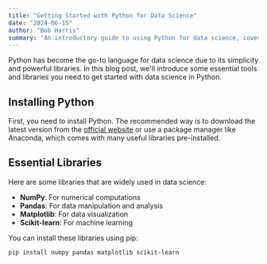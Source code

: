 ```yaml
---
title: "Getting Started with Python for Data Science"
date: "2024-06-15"
author: "Bob Harris"
summary: "An introductory guide to using Python for data science, covering essential libraries and tools."
---
```


Python has become the go-to language for data science due to its simplicity and powerful libraries. In this blog post, we'll introduce some essential tools and libraries you need to get started with data science in Python.

## Installing Python

First, you need to install Python. The recommended way is to download the latest version from the [official website](https://www.python.org/) or use a package manager like Anaconda, which comes with many useful libraries pre-installed.

## Essential Libraries

Here are some libraries that are widely used in data science:

- **NumPy**: For numerical computations
- **Pandas**: For data manipulation and analysis
- **Matplotlib**: For data visualization
- **Scikit-learn**: For machine learning

You can install these libraries using pip:

```bash
pip install numpy pandas matplotlib scikit-learn
